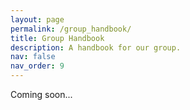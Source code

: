 ```yaml
---
layout: page
permalink: /group_handbook/
title: Group Handbook
description: A handbook for our group.
nav: false
nav_order: 9
---
```


Coming soon...
